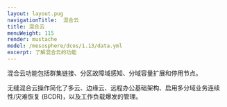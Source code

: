 ```yaml
---
layout: layout.pug
navigationTitle:  混合云
title: 混合云
menuWeight: 115
render: mustache
model: /mesosphere/dcos/1.13/data.yml
excerpt: 了解混合云的功能
---
```


混合云功能包括群集链接、分区故障域感知、分域容量扩展和停用节点。

无缝混合云操作简化了多云、边缘云、远程办公基础架构、启用多分域业务连续性/灾难恢复 (BCDR)，以及工作负载爆发的管理。
